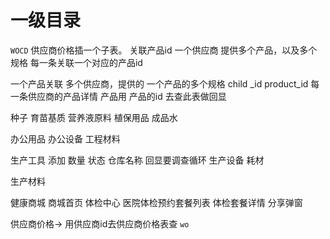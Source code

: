 # 一级目录
`WOCD`
供应商价格插一个子表。 关联产品id
一个供应商 提供多个产品，以及多个规格 每一条关联一个对应的产品id
 
一个产品关联  多个供应商，提供的 一个产品的多个规格
child
_id
product_id
每一条供应商的产品详情 
产品用 产品的id 去查此表做回显

种子
育苗基质
营养液原料
植保用品
成品水

办公用品
办公设备
工程材料

生产工具     添加   数量  状态   仓库名称   回显要调查循环
生产设备
耗材

生产材料

健康商城  商城首页
        体检中心       医院体检预约套餐列表
        体检套餐详情    分享弹窗


供应商价格-> 用供应商id去供应商价格表查
`wo`


